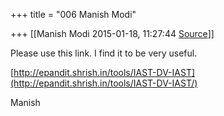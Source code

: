 +++
title = "006 Manish Modi"

+++
[[Manish Modi	2015-01-18, 11:27:44 [Source](https://groups.google.com/g/samskrita/c/EIdN0Ysm14k)]]



Please use this link. I find it to be very useful.

  

[http://epandit.shrish.in/tools/IAST-DV-IAST](http://epandit.shrish.in/tools/IAST-DV-IAST/)

  

Manish

